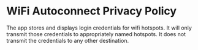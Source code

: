 # WiFi Autoconnect Privacy Policy

The app stores and displays login credentials for wifi hotspots. It will only transmit those credentials to appropriately named hotspots. It does not transmit the credentials to any other destination. 
